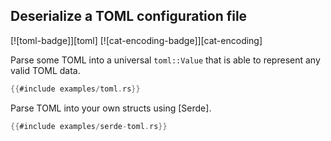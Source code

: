 ## Deserialize a TOML configuration file

[![toml-badge]][toml] [![cat-encoding-badge]][cat-encoding]

Parse some TOML into a universal `toml::Value` that is able to represent any
valid TOML data.

```rust
{{#include examples/toml.rs}}
```

Parse TOML into your own structs using [Serde].

```rust
{{#include examples/serde-toml.rs}}
```
